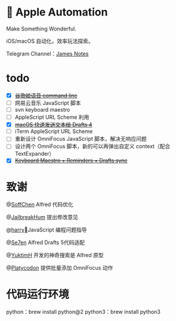 #  Apple Automation

Make Something Wonderful.  

iOS/macOS 自动化，效率玩法探索。

Telegram Channel：[James Notes](https://t.me/JamesNotes)

# todo
 - [x] ~~[谷歌娘语音 command line](https://sspai.com/post/57876)~~
 - [ ] 网易云音乐 JavaScript 脚本
 - [ ] svn keyboard maestro
 - [ ] AppleScript URL Scheme 利用
 - [x] ~~[macOS 快速发送文本给 Drafts 4](https://sspai.com/post/57784)~~
 - [ ] iTerm AppleScript URL Scheme
 - [ ] 重新设计 OmniFocus JavaScript 脚本，解决无响应问题
 - [ ] 设计两个 OmniFocus 脚本，新的可以再弹出自定义 context（配合 TextExpander）
 - [x] ~~[Keyboard Maestro + Reminders + Drafts sync](https://github.com/JamesHopbourn/Apple-Automation/blob/master/Python/Clipboard%20to%20Reminders.py)~~
 
# 致谢

@[SoffChen](https://github.com/soffchen) Alfred 代码优化

@[JailbreakHum](https://sspai.com/user/681230/updates) 提出修改意见

@[harry](https://sspai.com/u/cjmqfh6v)JavaScript 编程问题指导

@[Se7en]() Alfred Drafts 5代码适配

@[YuktimH](https://sspai.com/user/47944/updates) 开发的神奇搜索是 Alfred 原型

@[Platycodon](https://sspai.com/user/714505/updates) 提供批量添加 OmniFocus 动作

# 代码运行环境
python：brew install python@2
python3：brew install python3
